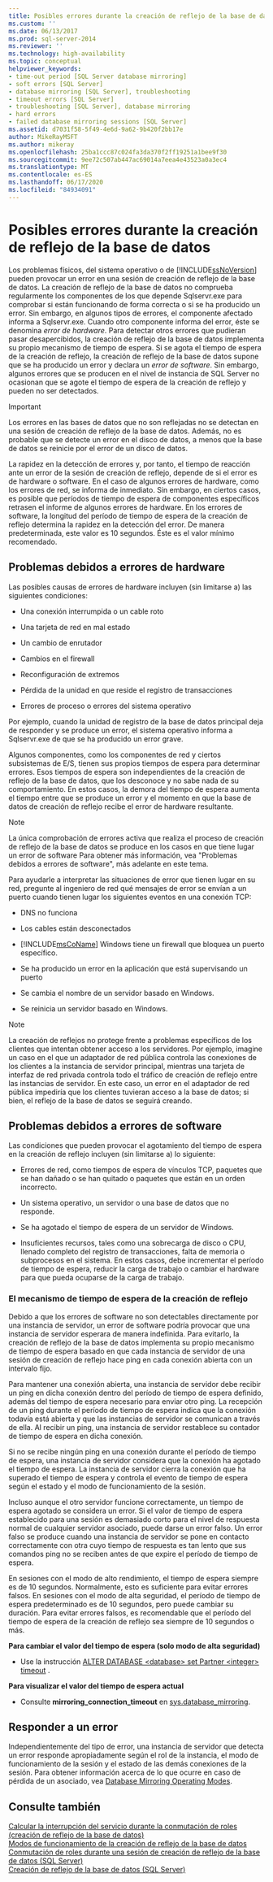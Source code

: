 ```yaml
---
title: Posibles errores durante la creación de reflejo de la base de datos | Microsoft Docs
ms.custom: ''
ms.date: 06/13/2017
ms.prod: sql-server-2014
ms.reviewer: ''
ms.technology: high-availability
ms.topic: conceptual
helpviewer_keywords:
- time-out period [SQL Server database mirroring]
- soft errors [SQL Server]
- database mirroring [SQL Server], troubleshooting
- timeout errors [SQL Server]
- troubleshooting [SQL Server], database mirroring
- hard errors
- failed database mirroring sessions [SQL Server]
ms.assetid: d7031f58-5f49-4e6d-9a62-9b420f2bb17e
author: MikeRayMSFT
ms.author: mikeray
ms.openlocfilehash: 25ba1ccc87c024fa3da370f2ff19251a1bee9f30
ms.sourcegitcommit: 9ee72c507ab447ac69014a7eea4e43523a0a3ec4
ms.translationtype: MT
ms.contentlocale: es-ES
ms.lasthandoff: 06/17/2020
ms.locfileid: "84934091"
---
```

# <a name="possible-failures-during-database-mirroring"></a>Posibles errores durante la creación de reflejo de la base de datos
  Los problemas físicos, del sistema operativo o de [!INCLUDE[ssNoVersion](../../includes/ssnoversion-md.md)] pueden provocar un error en una sesión de creación de reflejo de la base de datos. La creación de reflejo de la base de datos no comprueba regularmente los componentes de los que depende Sqlservr.exe para comprobar si están funcionando de forma correcta o si se ha producido un error. Sin embargo, en algunos tipos de errores, el componente afectado informa a Sqlservr.exe. Cuando otro componente informa del error, éste se denomina *error de hardware*. Para detectar otros errores que pudieran pasar desapercibidos, la creación de reflejo de la base de datos implementa su propio mecanismo de tiempo de espera. Si se agota el tiempo de espera de la creación de reflejo, la creación de reflejo de la base de datos supone que se ha producido un error y declara un *error de software*. Sin embargo, algunos errores que se producen en el nivel de instancia de SQL Server no ocasionan que se agote el tiempo de espera de la creación de reflejo y pueden no ser detectados.  
  
> [!IMPORTANT]  
>  Los errores en las bases de datos que no son reflejadas no se detectan en una sesión de creación de reflejo de la base de datos. Además, no es probable que se detecte un error en el disco de datos, a menos que la base de datos se reinicie por el error de un disco de datos.  
  
 La rapidez en la detección de errores y, por tanto, el tiempo de reacción ante un error de la sesión de creación de reflejo, depende de si el error es de hardware o software. En el caso de algunos errores de hardware, como los errores de red, se informa de inmediato. Sin embargo, en ciertos casos, es posible que períodos de tiempo de espera de componentes específicos retrasen el informe de algunos errores de hardware. En los errores de software, la longitud del período de tiempo de espera de la creación de reflejo determina la rapidez en la detección del error. De manera predeterminada, este valor es 10 segundos. Éste es el valor mínimo recomendado.  
  
## <a name="failures-due-to-hard-errors"></a>Problemas debidos a errores de hardware  
 Las posibles causas de errores de hardware incluyen (sin limitarse a) las siguientes condiciones:  
  
-   Una conexión interrumpida o un cable roto  
  
-   Una tarjeta de red en mal estado  
  
-   Un cambio de enrutador  
  
-   Cambios en el firewall  
  
-   Reconfiguración de extremos  
  
-   Pérdida de la unidad en que reside el registro de transacciones  
  
-   Errores de proceso o errores del sistema operativo  
  
 Por ejemplo, cuando la unidad de registro de la base de datos principal deja de responder y se produce un error, el sistema operativo informa a Sqlservr.exe de que se ha producido un error grave.  
  
 Algunos componentes, como los componentes de red y ciertos subsistemas de E/S, tienen sus propios tiempos de espera para determinar errores. Esos tiempos de espera son independientes de la creación de reflejo de la base de datos, que los desconoce y no sabe nada de su comportamiento. En estos casos, la demora del tiempo de espera aumenta el tiempo entre que se produce un error y el momento en que la base de datos de creación de reflejo recibe el error de hardware resultante.  
  
> [!NOTE]  
>  La única comprobación de errores activa que realiza el proceso de creación de reflejo de la base de datos se produce en los casos en que tiene lugar un error de software Para obtener más información, vea "Problemas debidos a errores de software", más adelante en este tema.  
  
 Para ayudarle a interpretar las situaciones de error que tienen lugar en su red, pregunte al ingeniero de red qué mensajes de error se envían a un puerto cuando tienen lugar los siguientes eventos en una conexión TCP:  
  
-   DNS no funciona  
  
-   Los cables están desconectados  
  
-   [!INCLUDE[msCoName](../../includes/msconame-md.md)] Windows tiene un firewall que bloquea un puerto específico.  
  
-   Se ha producido un error en la aplicación que está supervisando un puerto  
  
-   Se cambia el nombre de un servidor basado en Windows.  
  
-   Se reinicia un servidor basado en Windows.  
  
> [!NOTE]  
>  La creación de reflejos no protege frente a problemas específicos de los clientes que intentan obtener acceso a los servidores. Por ejemplo, imagine un caso en el que un adaptador de red pública controla las conexiones de los clientes a la instancia de servidor principal, mientras una tarjeta de interfaz de red privada controla todo el tráfico de creación de reflejo entre las instancias de servidor. En este caso, un error en el adaptador de red pública impediría que los clientes tuvieran acceso a la base de datos; si bien, el reflejo de la base de datos se seguirá creando.  
  
## <a name="failures-due-to-soft-errors"></a>Problemas debidos a errores de software  
 Las condiciones que pueden provocar el agotamiento del tiempo de espera en la creación de reflejo incluyen (sin limitarse a) lo siguiente:  
  
-   Errores de red, como tiempos de espera de vínculos TCP, paquetes que se han dañado o se han quitado o paquetes que están en un orden incorrecto.  
  
-   Un sistema operativo, un servidor o una base de datos que no responde.  
  
-   Se ha agotado el tiempo de espera de un servidor de Windows.  
  
-   Insuficientes recursos, tales como una sobrecarga de disco o CPU, llenado completo del registro de transacciones, falta de memoria o subprocesos en el sistema. En estos casos, debe incrementar el período de tiempo de espera, reducir la carga de trabajo o cambiar el hardware para que pueda ocuparse de la carga de trabajo.  
  
### <a name="the-mirroring-time-out-mechanism"></a>El mecanismo de tiempo de espera de la creación de reflejo  
 Debido a que los errores de software no son detectables directamente por una instancia de servidor, un error de software podría provocar que una instancia de servidor esperara de manera indefinida. Para evitarlo, la creación de reflejo de la base de datos implementa su propio mecanismo de tiempo de espera basado en que cada instancia de servidor de una sesión de creación de reflejo hace ping en cada conexión abierta con un intervalo fijo.  
  
 Para mantener una conexión abierta, una instancia de servidor debe recibir un ping en dicha conexión dentro del período de tiempo de espera definido, además del tiempo de espera necesario para enviar otro ping. La recepción de un ping durante el período de tiempo de espera indica que la conexión todavía está abierta y que las instancias de servidor se comunican a través de ella. Al recibir un ping, una instancia de servidor restablece su contador de tiempo de espera en dicha conexión.  
  
 Si no se recibe ningún ping en una conexión durante el período de tiempo de espera, una instancia de servidor considera que la conexión ha agotado el tiempo de espera. La instancia de servidor cierra la conexión que ha superado el tiempo de espera y controla el evento de tiempo de espera según el estado y el modo de funcionamiento de la sesión.  
  
 Incluso aunque el otro servidor funcione correctamente, un tiempo de espera agotado se considera un error. Si el valor de tiempo de espera establecido para una sesión es demasiado corto para el nivel de respuesta normal de cualquier servidor asociado, puede darse un error falso. Un error falso se produce cuando una instancia de servidor se pone en contacto correctamente con otra cuyo tiempo de respuesta es tan lento que sus comandos ping no se reciben antes de que expire el período de tiempo de espera.  
  
 En sesiones con el modo de alto rendimiento, el tiempo de espera siempre es de 10 segundos. Normalmente, esto es suficiente para evitar errores falsos. En sesiones con el modo de alta seguridad, el período de tiempo de espera predeterminado es de 10 segundos, pero puede cambiar su duración. Para evitar errores falsos, es recomendable que el período del tiempo de espera de la creación de reflejo sea siempre de 10 segundos o más.  
  
 **Para cambiar el valor del tiempo de espera (solo modo de alta seguridad)**  
  
-   Use la instrucción [ALTER DATABASE \<database> set Partner \<integer> timeout](/sql/t-sql/statements/alter-database-transact-sql) .  
  
 **Para visualizar el valor del tiempo de espera actual**  
  
-   Consulte **mirroring_connection_timeout** en [sys.database_mirroring](/sql/relational-databases/system-catalog-views/sys-database-mirroring-transact-sql).  
  
## <a name="responding-to-an-error"></a>Responder a un error  
 Independientemente del tipo de error, una instancia de servidor que detecta un error responde apropiadamente según el rol de la instancia, el modo de funcionamiento de la sesión y el estado de las demás conexiones de la sesión. Para obtener información acerca de lo que ocurre en caso de pérdida de un asociado, vea [Database Mirroring Operating Modes](database-mirroring-operating-modes.md).  
  
## <a name="see-also"></a>Consulte también  
 [Calcular la interrupción del servicio durante la conmutación de roles &#40;creación de reflejo de la base de datos&#41;](estimate-the-interruption-of-service-during-role-switching-database-mirroring.md)   
 [Modos de funcionamiento de la creación de reflejo de la base de datos](database-mirroring-operating-modes.md)   
 [Conmutación de roles durante una sesión de creación de reflejo de la base de datos &#40;SQL Server&#41;](role-switching-during-a-database-mirroring-session-sql-server.md)   
 [Creación de reflejo de la base de datos &#40;SQL Server&#41;](database-mirroring-sql-server.md)  
  
  
